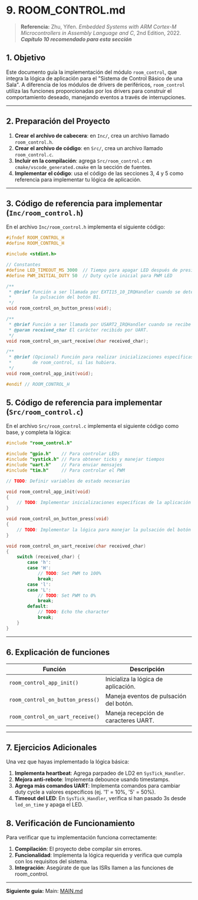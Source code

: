# 9. ROOM_CONTROL.md
> **Referencia:**
> Zhu, Yifen. *Embedded Systems with ARM Cortex-M Microcontrollers in Assembly Language and C*, 2nd Edition, 2022. ***Capítulo 10 recomendado para esta sección***

## 1. Objetivo

Este documento guía la implementación del módulo `room_control`, que integra la lógica de aplicación para el "Sistema de Control Básico de una Sala". A diferencia de los módulos de drivers de periféricos, `room_control` utiliza las funciones proporcionadas por los drivers para construir el comportamiento deseado, manejando eventos a través de interrupciones.

---

## 2. Preparación del Proyecto

1. **Crear el archivo de cabecera**: en `Inc/`, crea un archivo llamado `room_control.h`.
2. **Crear el archivo de código**: en `Src/`, crea un archivo llamado `room_control.c`.
3. **Incluir en la compilación**: agrega `Src/room_control.c` en `cmake/vscode_generated.cmake` en la sección de fuentes.
4. **Implementar el código**: usa el código de las secciones 3, 4 y 5 como referencia para implementar tu lógica de aplicación.

---

## 3. Código de referencia para implementar (`Inc/room_control.h`)

En el archivo `Inc/room_control.h` implementa el siguiente código:

```c
#ifndef ROOM_CONTROL_H
#define ROOM_CONTROL_H

#include <stdint.h>

// Constantes
#define LED_TIMEOUT_MS 3000  // Tiempo para apagar LED después de presionar botón
#define PWM_INITIAL_DUTY 50  // Duty cycle inicial para PWM LED

/**
 * @brief Función a ser llamada por EXTI15_10_IRQHandler cuando se detecta
 *        la pulsación del botón B1.
 */
void room_control_on_button_press(void);

/**
 * @brief Función a ser llamada por USART2_IRQHandler cuando se recibe un carácter.
 * @param received_char El carácter recibido por UART.
 */
void room_control_on_uart_receive(char received_char);

/**
 * @brief (Opcional) Función para realizar inicializaciones específicas de la lógica
 *        de room_control, si las hubiera.
 */
void room_control_app_init(void);

#endif // ROOM_CONTROL_H
```

## 5. Código de referencia para implementar (`Src/room_control.c`)

En el archivo `Src/room_control.c` implementa el siguiente código como base, y completa la lógica:

```c
#include "room_control.h"

#include "gpio.h"    // Para controlar LEDs
#include "systick.h" // Para obtener ticks y manejar tiempos
#include "uart.h"    // Para enviar mensajes
#include "tim.h"     // Para controlar el PWM

// TODO: Definir variables de estado necesarias

void room_control_app_init(void)
{
    // TODO: Implementar inicializaciones específicas de la aplicación
}

void room_control_on_button_press(void)
{
    // TODO: Implementar la lógica para manejar la pulsación del botón
}

void room_control_on_uart_receive(char received_char)
{
    switch (received_char) {
        case 'h':
        case 'H':
            // TODO: Set PWM to 100%
            break;
        case 'l':
        case 'L':
            // TODO: Set PWM to 0%
            break;
        default:
            // TODO: Echo the character
            break;
    }
}
```


---

## 6. Explicación de funciones

| Función               | Descripción                                                                  |
| --------------------- | ---------------------------------------------------------------------------- |
| `room_control_app_init()` | Inicializa la lógica de aplicación.                                         |
| `room_control_on_button_press()` | Maneja eventos de pulsación del botón.                                      |
| `room_control_on_uart_receive()` | Maneja recepción de caracteres UART.                                        |

---

## 7. Ejercicios Adicionales

Una vez que hayas implementado la lógica básica:

1. **Implementa heartbeat**: Agrega parpadeo de LD2 en `SysTick_Handler`.
2. **Mejora anti-rebote**: Implementa debounce usando timestamps.
3. **Agrega más comandos UART**: Implementa comandos para cambiar duty cycle a valores específicos (ej. '1' = 10%, '5' = 50%).
4. **Timeout del LED**: En `SysTick_Handler`, verifica si han pasado 3s desde `led_on_time` y apaga el LED.

## 8. Verificación de Funcionamiento

Para verificar que tu implementación funciona correctamente:

1. **Compilación**: El proyecto debe compilar sin errores.
2. **Funcionalidad**: Implementa la lógica requerida y verifica que cumpla con los requisitos del sistema.
3. **Integración**: Asegúrate de que las ISRs llamen a las funciones de room_control.

---

**Siguiente guía:**
Main: [MAIN.md](10_MAIN.md)